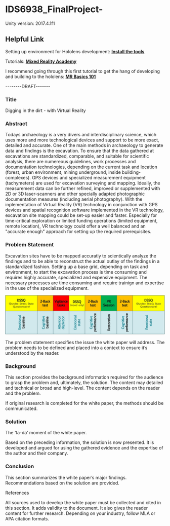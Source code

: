 # IDS6938_FinalProject-

Unity version: 2017.4.1f1

## Helpful Link

Setting up environment for Hololens development:
[**Install the tools**](https://docs.microsoft.com/en-us/windows/mixed-reality/install-the-tools)

Tutorials:
[**Mixed Reality Academy**](https://docs.microsoft.com/en-us/windows/mixed-reality/academy)
 
I recommend going through this first tutorial to get the hang of developing and building to the hololens:
[**MR Basics 101**](https://docs.microsoft.com/en-us/windows/mixed-reality/holograms-101)


--------DRAFT-------

### Title

Digging in the dirt - with Virtual Reality


### Abstract

Todays archaeology is a very divers and interdisciplinary science, which uses more and more technological devices and support to be more exact, detailed and accurate. One of the main methods in archaeology to generate data and findings is the excavation. To ensure that the data gathered at excavations are standardized, comparable, and suitable for scientific analysis, there are numereous guidelines, work processes and documentation technologies, depending on the current task and location (forest, urban environment, mining underground, inside building-complexes). 
GPS devices and specialized measurement equipment (tachymeters) are used for excavation surveying and mapping. Ideally, the measurement data can be further refined, improved or supplemented with 2D or 3D laser-scanners and other specially adapted photographic documentation measures (including aerial photography). 
With the inplementation of Virtual Reality (VR) technology in conjunction with GPS devices and spatial recognition software implemented in the VR technology, excavation site mapping could be set-up easier and faster. Especially for time-critical exploration or limited funding operations (limited equipment, remote location), VR technology could offer a well balanced and an "accurate enough" approach for setting up the required prerequisites. 


### Problem Statement

Excavation sites have to be mapped accuratly to scientically analyze the findings and to be able to reconstruct the actual outlay of the findings in a standardized fashion. Setting up a base grid, depending on task and environment, to start the excavation process is time consuming and requires highly accurate, specialized and expensive equipment. The necessary processes are time consuming and require trainign and expertise in the use of the specialized equipment.

![Grid](https://github.com/MarkusLoennig/project_template/blob/master/IMAGES/PictureTimeline2.jpg)

The problem statement specifies the issue the white paper will address. The problem needs to be defined and placed into a context to ensure it’s understood by the reader.

### Background

This section provides the background information required for the audience to grasp the problem and, ultimately, the solution. The content may detailed and technical or broad and high-level. The content depends on the reader and the problem.

If original research is completed for the white paper, the methods should be communicated.

### Solution

The ‘ta-da’ moment of the white paper.

Based on the preceding information, the solution is now presented. It is developed and argued for using the gathered evidence and the expertise of the author and their company.

### Conclusion

This section summarizes the white paper’s major findings. Recommendations based on the solution are provided.

References

All sources used to develop the white paper must be collected and cited in this section. It adds validity to the document. It also gives the reader content for further research. Depending on your industry, follow MLA or APA citation formats.

